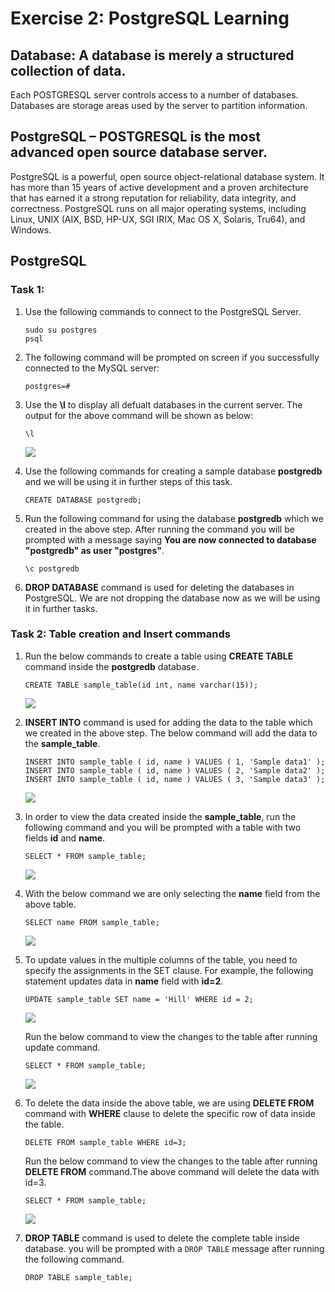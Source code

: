 # Exercise 2: PostgreSQL Learning


## Database: A database is merely a structured collection of data.
Each POSTGRESQL server controls access to a number of databases. Databases are storage areas used by the server to partition information.

## PostgreSQL – POSTGRESQL is the most advanced open source database server.

PostgreSQL is a powerful, open source object-relational database system. It has more than 15 years of active development and a proven architecture that has earned it a strong reputation for reliability, data integrity, and correctness. PostgreSQL runs on all major operating systems, including Linux, UNIX (AIX, BSD, HP-UX, SGI IRIX, Mac OS X, Solaris, Tru64), and Windows.

## PostgreSQL

### Task 1:

1. Use the following commands to connect to the PostgreSQL Server.

   ```
   sudo su postgres
   psql
   ```
   
1. The following command will be prompted on screen if you successfully connected to the MySQL server:

   `postgres=#`

1. Use the **\l** to display all defualt databases in the current server. The output for the above command will be shown as below:
    
    ```
    \l
    ```
    ![](media/)
    
1. Use the following commands for creating a sample database **postgredb** and we will be using it in further steps of this task.

    ```
    CREATE DATABASE postgredb;
    ```
   
1. Run the following command for using the database **postgredb** which we created in the above step. After running the command you will be prompted with a message saying **You are now connected to database "postgredb" as user "postgres"**.
   
   ```
   \c postgredb
   ```
1. **DROP DATABASE** command is used for deleting the databases in PostgreSQL. We are not dropping the database now as we will be using it in further tasks.


### Task 2: Table creation and Insert commands

1. Run the below commands to create a table using **CREATE TABLE** command inside the **postgredb** database.
   
   ```
   CREATE TABLE sample_table(id int, name varchar(15));
   ```
   ![](media/)
   
1. **INSERT INTO** command is used for adding the data to the table which we created in the above step. The below command will add the data to the **sample_table**.
   
   ```
   INSERT INTO sample_table ( id, name ) VALUES ( 1, 'Sample data1' );
   INSERT INTO sample_table ( id, name ) VALUES ( 2, 'Sample data2' );
   INSERT INTO sample_table ( id, name ) VALUES ( 3, 'Sample data3' );
   ```
   ![](media/)
   
1. In order to view the data created inside the **sample_table**, run the following command and you will be prompted with a table with two fields **id** and **name**.
   
   ```
   SELECT * FROM sample_table;
   ```
   ![](media/)
   
1. With the below command we are only selecting the **name** field from the above table.
   
   ```
   SELECT name FROM sample_table;
   ```
   ![](media/)
   
1. To update values in the multiple columns of the table, you need to specify the assignments in the SET clause. For example, the following statement updates data in **name** field with **id=2**.
   
   ```
   UPDATE sample_table SET name = 'Hill' WHERE id = 2;
   ```
   ![](media/)
   
   Run the below command to view the changes to the table after running update command.
    
    ```
    SELECT * FROM sample_table;
    ```
    ![](media/)
    
1. To delete the data inside the above table, we are using **DELETE FROM** command with **WHERE** clause to delete the specific row of data inside the table.
   
   ```
   DELETE FROM sample_table WHERE id=3;
   ```
   Run the below command to view the changes to the table after running **DELETE FROM** command.The above command will delete the data with id=3.
    ```
    SELECT * FROM sample_table;
    ```
    ![](media/)
    
1. **DROP TABLE** command is used to delete the complete table inside database. you will be prompted with a `DROP TABLE` message after running the following command.
   
    ```
    DROP TABLE sample_table;
    ```

